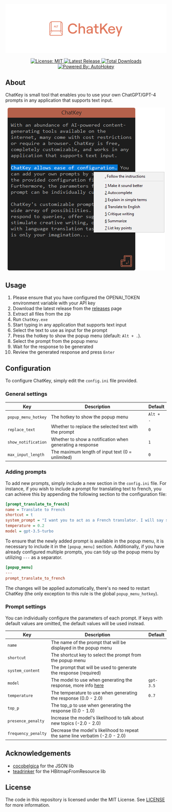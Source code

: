 <p align="center"><img src="assets/logo.png"  alt="ChatKey Logo"></p>

<p align="center">
  <a href="https://opensource.org/licenses/MIT">
    <img src="https://img.shields.io/badge/license-MIT-green.svg" alt="License: MIT">
  </a>
  <a href="https://github.com/overflowy/chat-key/releases/latest">
    <img src="https://img.shields.io/github/v/release/overflowy/chat-key?logo=github" alt="Latest Release">
  </a>
  <a href="https://github.com/overflowy/chat-key/releases/latest">
    <img src="https://img.shields.io/github/downloads/overflowy/chat-key/total.svg?logo=github" alt="Total Downloads">
  </a>
  <a href="https://www.autohotkey.com">
    <img src="https://img.shields.io/badge/powered_by-AutoHotkey-orange?logo=AutoHotkey" alt="Powered By: AutoHokey">
  </a>
</p>

## About

ChatKey is small tool that enables you to use your own ChatGPT/GPT-4 prompts in any application that supports text input.

<p align="center">
  <a href="https://github.com/overflowy/chat-key/releases/latest">
    <img src="assets/screenshot.png" alt="Screenshot">
  </a>
</p>

## Usage

1. Please ensure that you have configured the OPENAI_TOKEN environment variable with your API key
2. Download the latest release from the [releases](https://github.com/overflowy/chat-key/releases/latest) page
3. Extract all files from the zip
4. Run `ChatKey.exe`
5. Start typing in any application that supports text input
6. Select the text to use as input for the prompt
7. Press the hotkey to show the popup menu (default: `Alt + .`).
8. Select the prompt from the popup menu
9. Wait for the response to be generated
10. Review the generated response and press `Enter`

## Configuration

To configure ChatKey, simply edit the `config.ini` file provided.

### General settings

| Key                 | Description                                               | Default   |
| ------------------- | --------------------------------------------------------- | --------- |
| `popup_menu_hotkey` | The hotkey to show the popup menu                         | `Alt + .` |
| `replace_text`      | Whether to replace the selected text with the prompt      | `0`       |
| `show_notification` | Whether to show a notification when generating a response | `1`       |
| `max_input_length`  | The maximum length of input text (0 = unlimited)          | `0`       |

### Adding prompts

To add new prompts, simply include a new section in the `config.ini` file. For instance, if you wish to include a prompt for translating text to french, you can achieve this by appending the following section to the configuration file:

```ini
[prompt_translate_to_french]
name = Translate to French
shortcut = t
system_prompt = "I want you to act as a French translator. I will say something in any language and you will translate it to French. The first thing I want you to translate is:"
temperature = 0.2
model = gpt-3.5-turbo
```

To ensure that the newly added prompt is available in the popup menu, it is necessary to include it in the `[popup_menu]` section. Additionally, if you have already configured multiple prompts, you can tidy up the popup menu by utilizing `---` as a separator.

```ini
[popup_menu]
---
prompt_translate_to_french
```

The changes will be applied automatically, there's no need to restart ChatKey (the only exception to this rule is the global `popup_menu_hotkey`).

### Prompt settings

You can individually configure the parameters of each prompt. If keys with default values are omitted, the default values will be used instead.

| Key                 | Description                                                                                              | Default   |
| ------------------- | -------------------------------------------------------------------------------------------------------- | --------- |
| `name`              | The name of the prompt that will be displayed in the popup menu                                          |           |
| `shortcut`          | The shortcut key to select the prompt from the popup menu                                                |           |
| `system_content`    | The prompt that will be used to generate the response (required)                                         |           |
| `model`             | The model to use when generating the response, more info [here](https://platform.openai.com/docs/models) | `gpt-3.5` |
| `temperature`       | The temperature to use when generating the response (0.0 - 2.0)                                          | `0.7`     |
| `top_p`             | The top_p to use when generating the response (0.0 - 1.0)                                                |           |
| `presence_penalty`  | Increase the model's likelihood to talk about new topics (-2.0 - 2.0)                                    |           |
| `frequency_penalty` | Decrease the model's likelihood to repeat the same line verbatim (-2.0 - 2.0)                            |           |

## Acknowledgements

- [cocobelgica](https://github.com/cocobelgica) for the JSON lib
- [teadrinker](https://www.autohotkey.com/boards/viewtopic.php?t=113529) for the HBitmapFromResource lib

## License

The code in this repository is licensed under the MIT License. See [LICENSE](LICENSE) for more information.
